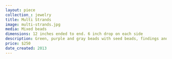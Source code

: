 ```yaml
---
layout: piece
collection_: jewelry
title: Multi Strands
image: multi-strands.jpg
media: Mixed beads
dimensions: 12 inches ended to end. 6 inch drop on each side
description: Green, purple and gray beads with seed beads, findings and sterling silver clasp.
price: $250
date_created: 2013
---
```

